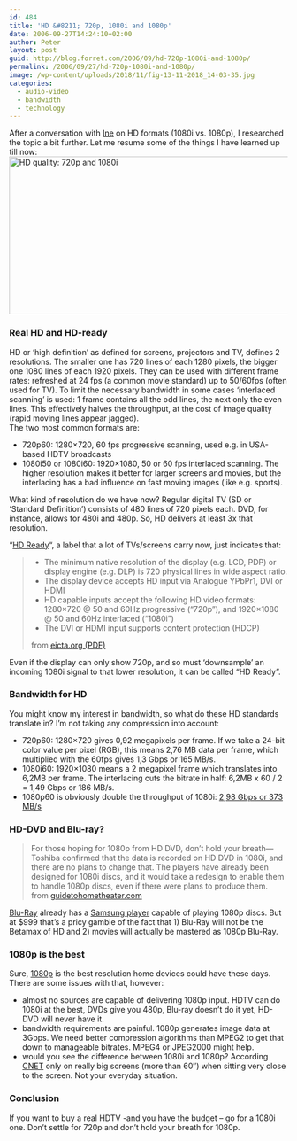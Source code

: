 ```yaml
---
id: 484
title: 'HD &#8211; 720p, 1080i and 1080p'
date: 2006-09-27T14:24:10+02:00
author: Peter
layout: post
guid: http://blog.forret.com/2006/09/hd-720p-1080i-and-1080p/
permalink: /2006/09/27/hd-720p-1080i-and-1080p/
image: /wp-content/uploads/2018/11/fig-13-11-2018_14-03-35.jpg
categories:
  - audio-video
  - bandwidth
  - technology
---
```

After a conversation with [Ine](http://www.monuments.nu) on HD formats (1080i vs. 1080p), I researched the topic a bit further. Let me resume some of the things I have learned up till now:  
[<img  src="http://static.flickr.com/96/253984727_b269d9e398.jpg" alt="HD quality: 720p and 1080i" width="600" height="285" />](http://www.flickr.com/photos/pforret/253984727/ "Photo Sharing")

### Real HD and HD-ready

<!--more-->

HD or &#8216;high definition&#8217; as defined for screens, projectors and TV, defines 2 resolutions. The smaller one has 720 lines of each 1280 pixels, the bigger one 1080 lines of each 1920 pixels. They can be used with different frame rates: refreshed at 24 fps (a common movie standard) up to 50/60fps (often used for TV). To limit the necessary bandwidth in some cases &#8216;interlaced scanning&#8217; is used: 1 frame contains all the odd lines, the next only the even lines. This effectively halves the throughput, at the cost of image quality (rapid moving lines appear jagged).  
The two most common formats are:

  * 720p60: 1280&#215;720, 60 fps progressive scanning, used e.g. in USA-based HDTV broadcasts
  * 1080i50 or 1080i60: 1920&#215;1080, 50 or 60 fps interlaced scanning. The higher resolution makes it better for larger screens and movies, but the interlacing has a bad influence on fast moving images (like e.g. sports).

What kind of resolution do we have now? Regular digital TV (SD or &#8216;Standard Definition&#8217;) consists of 480 lines of 720 pixels each. DVD, for instance, allows for 480i and 480p. So, HD delivers at least 3x that resolution.

&#8220;[HD Ready](http://en.wikipedia.org/wiki/HD_ready)&#8220;, a label that a lot of TVs/screens carry now, just indicates that:

>   * The minimum native resolution of the display (e.g. LCD, PDP) or display engine (e.g. DLP) is 720 physical lines in wide aspect ratio.
>   * The display device accepts HD input via Analogue YPbPr1, DVI or HDMI
>   * HD capable inputs accept the following HD video formats: 1280&#215;720 @ 50 and 60Hz progressive (“720p”), and 1920&#215;1080 @ 50 and 60Hz interlaced (“1080i”)
>   * The DVI or HDMI input supports content protection (HDCP)
> 
> from [eicta.org (PDF)](http://www.eicta.org/files/HDready-175437A.pdf)

Even if the display can only show 720p, and so must &#8216;downsample&#8217; an incoming 1080i signal to that lower resolution, it can be called &#8220;HD Ready&#8221;.  
<!--more-->

### Bandwidth for HD

You might know my interest in bandwidth, so what do these HD standards translate in? I&#8217;m not taking any compression into account:

  * 720p60: 1280&#215;720 gives 0,92 megapixels per frame. If we take a 24-bit color value per pixel (RGB), this means 2,76 MB data per frame, which multiplied with the 60fps gives 1,3 Gbps or 165 MB/s.
  * 1080i60: 1920&#215;1080 means a 2 megapixel frame which translates into 6,2MB per frame. The interlacing cuts the bitrate in half: 6,2MB x 60 / 2 = 1,49 Gbps or 186 MB/s.
  * 1080p60 is obviously double the throughput of 1080i: [2,98 Gbps or 373 MB/s](https://toolstud.io/video/bitrate.php?imagewidth=1920&imageheight=1080&colordepth=24&framerate=60)

### HD-DVD and Blu-ray?

> For those hoping for 1080p from HD DVD, don&#8217;t hold your breath—Toshiba confirmed that the data is recorded on HD DVD in 1080i, and there are no plans to change that. The players have already been designed for 1080i discs, and it would take a redesign to enable them to handle 1080p discs, even if there were plans to produce them.  
> from [guidetohometheater.com](http://www.guidetohometheater.com/news/052305toshiba/)

[Blu-Ray](http://www.blu-ray.com/) already has a [Samsung player](http://www.samsung.com/PressCenter/PressRelease/PressRelease.asp?seq=20060615_0000263736) capable of playing 1080p discs. But at $999 that&#8217;s a pricy gamble of the fact that 1) Blu-Ray will not be the Betamax of HD and 2) movies will actually be mastered as 1080p Blu-Ray.

### 1080p is the best

Sure, [1080p](http://en.wikipedia.org/wiki/1080p) is the best resolution home devices could have these days. There are some issues with that, however:

  * almost no sources are capable of delivering 1080p input. HDTV can do 1080i at the best, DVDs give you 480p, Blu-ray doesn&#8217;t do it yet, HD-DVD will never have it.
  * bandwidth requirements are painful. 1080p generates image data at 3Gbps. We need better compression algorithms than MPEG2 to get that down to manageable bitrates. MPEG4 or JPEG2000 might help.
  * would you see the difference between 1080i and 1080p? According [CNET](http://reviews.cnet.com/4520-6449_7-6361600-1.html) only on really big screens (more than 60&#8243;) when sitting very close to the screen. Not your everyday situation.

### Conclusion

If you want to buy a real HDTV -and you have the budget &#8211; go for a 1080i one. Don&#8217;t settle for 720p and don&#8217;t hold your breath for 1080p.